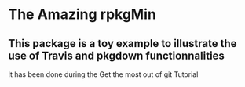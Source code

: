 # The Amazing rpkgMin

This package is a toy example to illustrate the use of Travis and pkgdown functionnalities
---

It has been done during the Get the most out of git Tutorial

